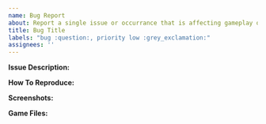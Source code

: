 ```yaml
---
name: Bug Report
about: Report a single issue or occurrance that is affecting gameplay or aesthetics of the mod.
title: Bug Title
labels: "bug :question:, priority low :grey_exclamation:"
assignees: ''
---
```


<!--
**DO NOT REMOVE PRE-EXISTING LINES**
------------------------------------------------------------------------------------------------------------
-->
**Issue Description:**


**How To Reproduce:**


**Screenshots:**


**Game Files:**



